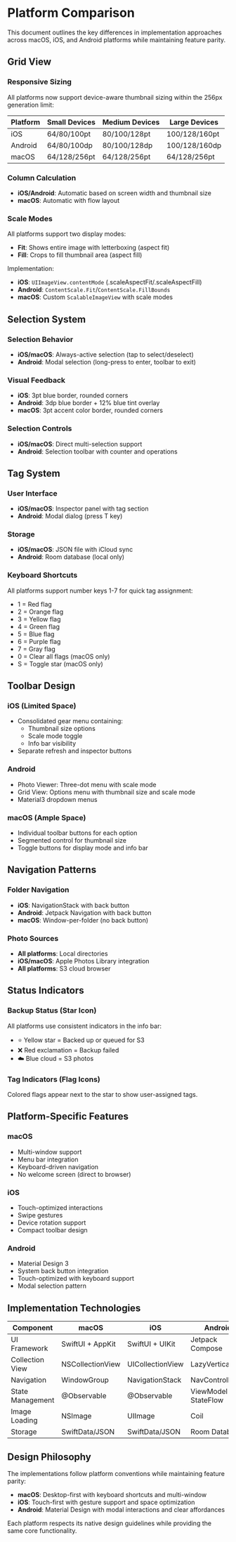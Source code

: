 # Platform Comparison

This document outlines the key differences in implementation approaches across macOS, iOS, and Android platforms while maintaining feature parity.

## Grid View

### Responsive Sizing
All platforms now support device-aware thumbnail sizing within the 256px generation limit:

| Platform | Small Devices | Medium Devices | Large Devices |
|----------|--------------|----------------|---------------|
| iOS      | 64/80/100pt  | 80/100/128pt   | 100/128/160pt |
| Android  | 64/80/100dp  | 80/100/128dp   | 100/128/160dp |
| macOS    | 64/128/256pt | 64/128/256pt   | 64/128/256pt  |

### Column Calculation
- **iOS/Android**: Automatic based on screen width and thumbnail size
- **macOS**: Automatic with flow layout

### Scale Modes
All platforms support two display modes:
- **Fit**: Shows entire image with letterboxing (aspect fit)
- **Fill**: Crops to fill thumbnail area (aspect fill)

Implementation:
- **iOS**: `UIImageView.contentMode` (.scaleAspectFit/.scaleAspectFill)
- **Android**: `ContentScale.Fit`/`ContentScale.FillBounds`
- **macOS**: Custom `ScalableImageView` with scale modes

## Selection System

### Selection Behavior
- **iOS/macOS**: Always-active selection (tap to select/deselect)
- **Android**: Modal selection (long-press to enter, toolbar to exit)

### Visual Feedback
- **iOS**: 3pt blue border, rounded corners
- **Android**: 3dp blue border + 12% blue tint overlay
- **macOS**: 3pt accent color border, rounded corners

### Selection Controls
- **iOS/macOS**: Direct multi-selection support
- **Android**: Selection toolbar with counter and operations

## Tag System

### User Interface
- **iOS/macOS**: Inspector panel with tag section
- **Android**: Modal dialog (press T key)

### Storage
- **iOS/macOS**: JSON file with iCloud sync
- **Android**: Room database (local only)

### Keyboard Shortcuts
All platforms support number keys 1-7 for quick tag assignment:
- 1 = Red flag
- 2 = Orange flag
- 3 = Yellow flag
- 4 = Green flag
- 5 = Blue flag
- 6 = Purple flag
- 7 = Gray flag
- 0 = Clear all flags (macOS only)
- S = Toggle star (macOS only)

## Toolbar Design

### iOS (Limited Space)
- Consolidated gear menu containing:
  - Thumbnail size options
  - Scale mode toggle
  - Info bar visibility
- Separate refresh and inspector buttons

### Android
- Photo Viewer: Three-dot menu with scale mode
- Grid View: Options menu with thumbnail size and scale mode
- Material3 dropdown menus

### macOS (Ample Space)
- Individual toolbar buttons for each option
- Segmented control for thumbnail size
- Toggle buttons for display mode and info bar

## Navigation Patterns

### Folder Navigation
- **iOS**: NavigationStack with back button
- **Android**: Jetpack Navigation with back button
- **macOS**: Window-per-folder (no back button)

### Photo Sources
- **All platforms**: Local directories
- **iOS/macOS**: Apple Photos Library integration
- **All platforms**: S3 cloud browser

## Status Indicators

### Backup Status (Star Icon)
All platforms use consistent indicators in the info bar:
- ⭐ Yellow star = Backed up or queued for S3
- ❌ Red exclamation = Backup failed
- ☁️ Blue cloud = S3 photos

### Tag Indicators (Flag Icons)
Colored flags appear next to the star to show user-assigned tags.

## Platform-Specific Features

### macOS
- Multi-window support
- Menu bar integration
- Keyboard-driven navigation
- No welcome screen (direct to browser)

### iOS
- Touch-optimized interactions
- Swipe gestures
- Device rotation support
- Compact toolbar design

### Android
- Material Design 3
- System back button integration
- Touch-optimized with keyboard support
- Modal selection pattern

## Implementation Technologies

| Component | macOS | iOS | Android |
|-----------|-------|-----|---------|
| UI Framework | SwiftUI + AppKit | SwiftUI + UIKit | Jetpack Compose |
| Collection View | NSCollectionView | UICollectionView | LazyVerticalGrid |
| Navigation | WindowGroup | NavigationStack | NavController |
| State Management | @Observable | @Observable | ViewModel + StateFlow |
| Image Loading | NSImage | UIImage | Coil |
| Storage | SwiftData/JSON | SwiftData/JSON | Room Database |

## Design Philosophy

The implementations follow platform conventions while maintaining feature parity:
- **macOS**: Desktop-first with keyboard shortcuts and multi-window
- **iOS**: Touch-first with gesture support and space optimization
- **Android**: Material Design with modal interactions and clear affordances

Each platform respects its native design guidelines while providing the same core functionality.